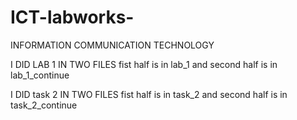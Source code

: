 # ICT-labworks-
INFORMATION COMMUNICATION TECHNOLOGY

I DID LAB 1 IN TWO FILES fist half is in lab_1 and second half is in lab_1_continue

I DID task 2 IN TWO FILES fist half is in task_2 and second half is in task_2_continue
